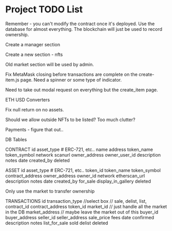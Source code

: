 # Project TODO List

Remember - you can't modify the contract once it's deployed. Use the database for almost everything. The blockchain will just be used to record ownership.

Create a manager section

Create a new section - nfts

Old market section will be used by admin.

Fix MetaMask closing before transactions are complete on the create-item.js page. Need a spinner or some type of indicator.

Need to take out modal request on everything but the create_item page.

ETH USD Converters

Fix null return on no assets.

Should we allow outside NFTs to be listed? Too much clutter?

Payments - figure that out..

DB Tables

CONTRACT
id
asset_type # ERC-721, etc..
name
address
token_name
token_symbol
network
scanurl
owner_address
owner_user_id
description
notes
date
created_by
deleted

ASSET
id
asset_type # ERC-721, etc..
token_id
token_name
token_symbol
contract_address
owner_address
owner_id
network
etherscan_url
description
notes
date
created_by
for_sale
display_in_gallery
deleted

Only use the market to transfer ownership

TRANSACTIONS
id
transaction_type //select box // sale, delist, list,
contract_id
contract_address
token_id
market_id // just handle all the market in the DB
market_address // maybe leave the market out of this
buyer_id
buyer_address
seller_id
seller_address
sale_price
fees
date
confirmed
description
notes
list_for_sale
sold
delist
deleted
